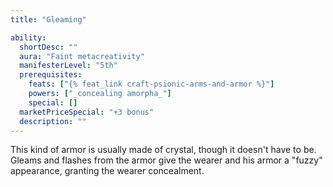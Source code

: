 ```yaml
---
title: "Gleaming"

ability:
  shortDesc: ""
  aura: "Faint metacreativity"
  manifesterLevel: "5th"
  prerequisites:
    feats: ["{% feat_link craft-psionic-arms-and-armor %}"]
    powers: ["_concealing amorpha_"]
    special: []
  marketPriceSpecial: "+3 bonus"
  description: ""
---
```

This kind of armor is usually made of crystal, though it doesn't have to be. Gleams and flashes from the armor give the wearer and his armor a "fuzzy" appearance, granting the wearer concealment.


